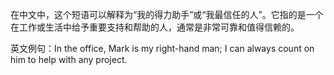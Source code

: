 在中文中，这个短语可以解释为“我的得力助手”或“我最信任的人”。它指的是一个在工作或生活中给予重要支持和帮助的人，通常是非常可靠和值得信赖的。

英文例句：In the office, Mark is my right-hand man; I can always count on him to help with any project.